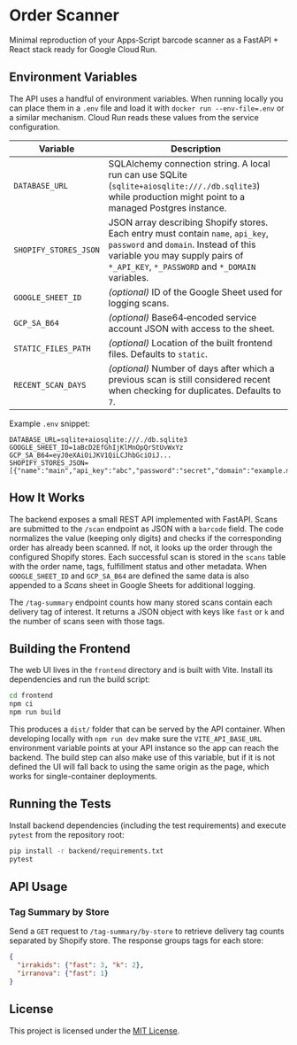 # Order Scanner

Minimal reproduction of  your Apps‑Script barcode scanner as a FastAPI + React stack ready for Google Cloud Run.

## Environment Variables

The API uses a handful of environment variables.  When running locally you can
place them in a `.env` file and load it with `docker run --env-file=.env` or a
similar mechanism.  Cloud Run reads these values from the service configuration.

| Variable | Description |
| --- | --- |
| `DATABASE_URL` | SQLAlchemy connection string.  A local run can use SQLite (`sqlite+aiosqlite:///./db.sqlite3`) while production might point to a managed Postgres instance. |
| `SHOPIFY_STORES_JSON` | JSON array describing Shopify stores.  Each entry must contain `name`, `api_key`, `password` and `domain`.  Instead of this variable you may supply pairs of `*_API_KEY`, `*_PASSWORD` and `*_DOMAIN` variables. |
| `GOOGLE_SHEET_ID` | *(optional)* ID of the Google Sheet used for logging scans. |
| `GCP_SA_B64` | *(optional)* Base64‑encoded service account JSON with access to the sheet. |
| `STATIC_FILES_PATH` | *(optional)* Location of the built frontend files. Defaults to `static`. |
| `RECENT_SCAN_DAYS` | *(optional)* Number of days after which a previous scan is still considered recent when checking for duplicates. Defaults to `7`. |

Example `.env` snippet:

```dotenv
DATABASE_URL=sqlite+aiosqlite:///./db.sqlite3
GOOGLE_SHEET_ID=1aBcD2EfGhIjKlMnOpQrStUvWxYz
GCP_SA_B64=eyJ0eXAiOiJKV1QiLCJhbGciOiJ...
SHOPIFY_STORES_JSON=[{"name":"main","api_key":"abc","password":"secret","domain":"example.myshopify.com"}]
```

## How It Works

The backend exposes a small REST API implemented with FastAPI. Scans are
submitted to the `/scan` endpoint as JSON with a `barcode` field. The code
normalizes the value (keeping only digits) and checks if the corresponding order
has already been scanned. If not, it looks up the order through the configured
Shopify stores. Each successful scan is stored in the `scans` table with the
order name, tags, fulfillment status and other metadata. When `GOOGLE_SHEET_ID`
and `GCP_SA_B64` are defined the same data is also appended to a *Scans* sheet
in Google Sheets for additional logging.

The `/tag-summary` endpoint counts how many stored scans contain each delivery
tag of interest. It returns a JSON object with keys like `fast` or `k` and the
number of scans seen with those tags.

## Building the Frontend

The web UI lives in the `frontend` directory and is built with Vite.  Install
its dependencies and run the build script:

```bash
cd frontend
npm ci
npm run build
```

This produces a `dist/` folder that can be served by the API container.  When
developing locally with `npm run dev` make sure the `VITE_API_BASE_URL`
environment variable points at your API instance so the app can reach the
backend. The build step can also make use of this variable, but if it is not
defined the UI will fall back to using the same origin as the page, which works
for single-container deployments.

## Running the Tests

Install backend dependencies (including the test requirements) and execute `pytest` from the repository root:

```bash
pip install -r backend/requirements.txt
pytest
```

## API Usage

### Tag Summary by Store

Send a `GET` request to `/tag-summary/by-store` to retrieve delivery tag counts
separated by Shopify store. The response groups tags for each store:

```json
{
  "irrakids": {"fast": 3, "k": 2},
  "irranova": {"fast": 1}
}
```

## License

This project is licensed under the [MIT License](LICENSE).
